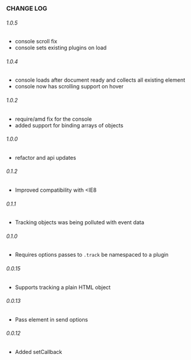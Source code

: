 ### CHANGE LOG
###### 1.0.5
* console scroll fix
* console sets existing plugins on load

###### 1.0.4
* console loads after document ready and collects all existing element
* console now has scrolling support on hover

###### 1.0.2
* require/amd fix for the console
* added support for binding arrays of objects

###### 1.0.0
* refactor and api updates

###### 0.1.2
* Improved compatibility with <IE8

###### 0.1.1
* Tracking objects was being polluted with event data

###### 0.1.0
* Requires options passes to `.track` be namespaced to a plugin

###### 0.0.15
* Supports tracking a plain HTML object

###### 0.0.13
* Pass element in send options

###### 0.0.12
* Added setCallback
